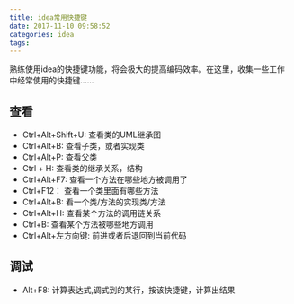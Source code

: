 ```yaml
---
title: idea常用快捷键
date: 2017-11-10 09:58:52
categories: idea
tags:
---
```


熟练使用idea的快捷键功能，将会极大的提高编码效率。在这里，收集一些工作中经常使用的快捷键……

## 查看

- Ctrl+Alt+Shift+U: 查看类的UML继承图
- Ctrl+Alt+B: 查看子类，或者实现类
- Ctrl+Alt+P: 查看父类
- Ctrl + H: 查看类的继承关系，结构
- Ctrl+Alt+F7: 查看一个方法在哪些地方被调用了
- Ctrl+F12： 查看一个类里面有哪些方法
- Ctrl+Alt+B: 看一个类/方法的实现类/方法
- Ctrl+Alt+H: 查看某个方法的调用链关系
- Ctrl+B: 查看某个方法被哪些地方调用
- Ctrl+Alt+左方向键: 前进或者后退回到当前代码

## 调试

- Alt+F8: 计算表达式,调式到的某行，按该快捷键，计算出结果

